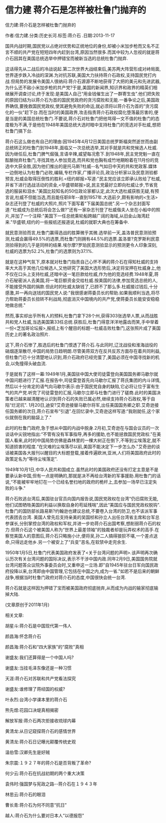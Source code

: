 # 信力建  蒋介石是怎样被杜鲁门抛弃的    
    
信力建:蒋介石是怎样被杜鲁门抛弃的    
作者:信力建.分类:历史长河.标签:蒋介石 .日期:2013-11-17    
国共内战时期,国民党以占绝对优势和正统地位的身份,却被小米加步枪而又名不正言不顺的共产党在短短四年内赶到台湾,原因当然很多.而其中较为人忽视的就是蒋介石因其在美国总统选举中押错宝而被新当选的总统杜鲁门抛弃.    
这话得先从二战后的冷战说起.第二次世界大战结束后,美苏两大阵营形成对峙局面,世界逐步跌入冷战的深渊.为对抗苏联,美国大力扶持蒋介石政权,支持国民党打内战.但局势的发展令美国人很纳闷:蒋介石源源不断地获得了大把的美元和先进武器,为什么还不敌小米加步枪的共产党?于是,美国的新闻界,知识界和政界的精英们相继展开调查讨论,终于发现:是美国人自己“用金钱催生出了一群寄生虫".他们把失败的原因归结为以蒋介石为首的国民党政府的贪污腐败和无能.一番争论之后,美国政界确信,要挽救国民党政权,使其避免失败的命运,就必须将以蒋介石为首的“贪污腐化的一伙"赶下台.而在当时的美国政界,攻击指责蒋介石政权腐化堕落最厉害的,便是当是的美国总统杜鲁门.不要说,蒋介石对杜鲁门把他骂得一文不值的杜鲁门的态度极为不满,于是他在1948年美国总统大选时暗中支持杜鲁门的竞选对手杜威,想把杜鲁门搞下台.    
蒋介石这么做也有自己的理由:因1945年4月12日美国总统罗斯福突然逝世而由副总统转正的杜鲁门到1948年,面临又一次总统选举,其对手就是共和党候选人杜威.因为继任后,杜鲁门脾气倔强,言语辛辣,威望每况愈下.到1948年,民主党党魁一直在酝酿抛弃杜鲁门,寻找其他人参加竞选,而共和党也胸有成竹地期盼着在11月份的竞选中大获全胜,因为他们推出的是托马斯?杜威--名气如日中天的共和党政客.媒体一边倒地认为杜鲁门必败,编辑,专栏作家,广播评论员,政治分析家以及民意测验都预言,杜威会取得压倒性的胜利.<纽约邮报>写道:"民主党应该立即承认败给了杜威,并省下进行选战活动的资金,<华盛顿邮报>说,民主党最好立即向杜威让步,节省竞选的服装和泪水."美国比较知名的50位政论家都认定,此次大选杜威获胜无疑,有预言说,杜威不但能当选,而且能任职8年--直到1957年.大选前夕,颇有影响的<生活>杂志还刊登了杜威的大照片,照片下面写着"下届美国总统".另一个杂志封面写道:"杜威成为总统后将会怎么做?"还有一家杂志刊登了杜威偕夫人坐在小船中的照片,并加了一个注释:"美国下一任总统乘轮船跨越广阔的海域,从旧金山海湾赶来."华盛顿,纽约的一些报纸还报道说,杜威的就职大典也在筹备中.    
就民意测验而言,杜鲁门赢得选战的胜算微乎其微.选举前一天,盖洛普民意测验预测,杜威会赢得49.5%的选票,而杜鲁门则拥有44.5%的选票.盖洛普?克罗斯利民意测验得到的几乎是同样的结果.埃尔摩?罗珀民意测验显示的预测更令人印象深刻,杜威的选票为52.2%,杜鲁门的选票则为37.1%.    
就是在这种气氛下,原本就对杜鲁门指责自己心怀不满的蒋介石在得知杜威的支持率大大高于其他几位候选人,又他研究了美国大选形势后,决定将宝押在杜威身上,他不仅在口头上支持杜威,还暗中送一笔巨款给杜威,作为他的竞选经费.1948年夏,蒋介石秘密派人去美国,将一笔巨额资金交给杜威.按美国的法律,参加竞选总统的人,不能接受外国的捐款.但此时的杜威太缺钱了,已顾不了那么多.杜威接过钱后,十分感激,并一再向送钱的国民党人说:"我很感谢蒋委员长的帮助.如果我顺利当选,将尽力帮助蒋委员长扭转不利战局,彻底消灭中国境内的共产党,使蒋委员长能安安稳稳地做总统."    
然而,事实却出乎所有人的预料,杜鲁门拿下28个州,获得303张选举人票,从而战胜共和党人杜威,当选美国第33任总统.获胜后,杜鲁门得意洋洋地露齿而笑,手中举着一份<芝加哥论坛报>,报纸上有个醒目的标题--杜威击败杜鲁门,这张照片成了美国历史上的著名政治照片.    
这下,蒋介石惨了,胜选后的杜鲁门恨透了蒋介石.与此同时,辽沈战役和淮海战役的硝烟逐渐散尽,中国的局势日趋明朗.尽管美蒋双方在反共反苏方面存在着共同利益,但杜鲁门已十分清楚地认识到,蒋介石政府已经完蛋了,美国必须在中国寻找新的机会,以免撞得头破血流.    
于是就有了这样一幕:1949年1月,美国驻中国大使司徒雷登向美国国务卿马歇尔就中国问题进行了汇报.在报告中,司徒雷登首先向马歇尔汇报了蒋氏集团的内斗详情,然后以十分肯定的语气向马歇尔表示:由于国民党自身的缺陷,它必将让位于富有生气的共产党.听完了司徒雷登的汇报,马歇尔立即与杜鲁门进行了磋商.此时的美国决策者已越来越清醒地认识到蒋介石的失败已属必然,继续支持蒋介石政权,等于自陷“烂泥坑". 1月20日,迪安?艾奇逊接替马歇尔将军,出任美国国务卿之职.艾奇逊接任国务卿的次日,蒋介石宣布“引退".在回忆录中,艾奇逊这样写道:“我刚就任,这个家伙就倒在我的脑袋上了."    
此时的杜鲁门政府,急于想从中国的内战中脱身.2月初,艾奇逊在与国会议员的一次谈话中尖锐地指出:“不管有没有军事指导,再多的援助,也不能拯救国民党政权."在美国人看来,此时的中国局势仿佛是森林里的一棵大树正在倒下,不等到尘埃落定,就不知道损害的程度.“在灾难的尘埃落尽以前,美国不能决定下一步怎么办."艾奇逊的谈话被美国各大报刊以醒目的大标题登载,接着传遍欧洲,亚洲,人们将美国政府此时的政策定名为“等待尘埃落定".    
1949年10月1日,中华人民共和国成立.虽然此时的美国政府还没有打定主意是不是要承认新中国,但有一点是明确的,那就是决不再给台湾新的军事援助.用杜鲁门的话说,“不能被牢牢地钉在一个已经名誉扫地的政府的桅杆上,去参加一场早已注定失败的斗争."    
蒋介石败逃台湾后,美国驻台官员向国内报告说,国民党政权在台湾“仍旧腐败无能,他们试图牺牲美国的利益以换取自身的苟延残喘",因此“美国应与国民党政权脱钩".杜鲁门的国防部长路易斯?约翰逊也建议总统,不要卷入台湾的防卫,也不该派军事代表团去台湾. 美国人曾先后支持亲美的吴国桢和孙立人出任台湾省主席和台军总参谋长,分别掌控台湾的政权和军权,并进一步劝蒋介石出国考察,想削弱蒋介石的权力.但蒋介石这个被美国人称为“世界上最差领袖"的独裁者却是玩弄权术的高手.在察觉美国人的意图后,蒋介石只略施小计,便将吴,孙二人搞得狼狈不堪,一个差点送命,只得远走他乡.另一个被安上了“兵变"恶名,在软禁中走完余生.    
1950年1月5日,杜鲁门代表美国政府发表了<关于台湾问题的声明>.该声明再次确认历次有关台湾问题的国际决议,表示不干涉中国内政.同年2月9日,美国国务院就台湾问题答众议院外事委员会时,又重申这一立场.即"自1945年驻台日军向国民政府投降以来,台湾即由中国管理,它包括在中国之内,成为一省."如若不是后来的朝鲜战争,根据当时杜鲁门政府对蒋介石的态度,中国很快会统一台湾.    
蒋介石就是这样因为押错了宝而被美国政府彻底抛弃,从而成为内战的输家彻底输掉大陆.    
(文章原创于2011年1月)    
    
相关文章:    
胡星斗:蒋介石是中国现代第一伟人    
颜昌海:怀念蒋介石    
颜昌海:蒋介石和“四大家族"的“腐败"真相    
谢盛友:我们还算得是一个中国人吗?    
谢盛友:当挂毛泽东像还是一种习惯    
天涯:蒋介石对苏联和共产党看法探究    
谢盛友:谁修理了蒋经国的权威?    
叶永烈:台湾小学课本里的蒋介石    
熊先煜:花园口决堤真相揭密    
解放军报:蒋介石两次拒接收琉球内幕    
黄清龙:从日记窥探蒋介石的感情世界    
黄清龙:蒋介石日记曝光颠覆传统史观    
温伯雪:汉卿先生是好贼    
朱宗震:１９２７年的蒋介石是否背叛了革命?    
何少云:蒋介石在抗战初期的两个重大决策    
袁伟时:强国梦与宪政之路--蒋介石在１９４３年    
林思云:蒋介石的眼泪    
曹长青:蒋介石为何不同意“抗日"    
越人:蒋介石为什么要对日本人“以德报怨"
